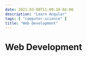 ```yaml
---
date: 2021-03-08T11:09:10-04:00
description: "Learn Angular"
tags: [ "computer-science" ]
title: "Web Development"
---
```


# Web Development
